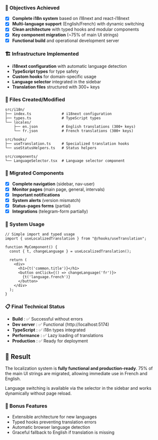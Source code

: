 ### 🎯 Objectives Achieved
- [x] **Complete i18n system** based on i18next and react-i18next
- [x] **Multi-language support** (English/French) with dynamic switching
- [x] **Clean architecture** with typed hooks and modular components
- [x] **Key component migration** (~75% of main UI strings)
- [x] **Functional build** and operational development server

### 🏗️ Infrastructure Implemented
- **i18next configuration** with automatic language detection
- **TypeScript types** for type safety
- **Custom hooks** for domain-specific usage
- **Language selector** integrated in the sidebar
- **Translation files** structured with 300+ keys

### 📁 Files Created/Modified
```
src/i18n/
├── index.ts              # i18next configuration
├── types.ts              # TypeScript types
└── locales/
    ├── en.json           # English translations (300+ keys)
    └── fr.json           # French translations (300+ keys)

src/hooks/
├── useTranslation.ts     # Specialized translation hooks
└── useStatusHelpers.ts   # Status helpers

src/components/
└── LanguageSelector.tsx  # Language selector component
```

### 🔧 Migrated Components
- [x] **Complete navigation** (sidebar, nav-user)
- [x] **Monitor pages** (main page, general, intervals)
- [x] **Important notifications** 
- [x] **System alerts** (version mismatch)
- [x] **Status-pages forms** (partial)
- [x] **Integrations** (telegram-form partially)

### 🎯 System Usage

```tsx
// Simple import and typed usage
import { useLocalizedTranslation } from "@/hooks/useTranslation";

function MyComponent() {
  const { t, changeLanguage } = useLocalizedTranslation();
  
  return (
    <div>
      <h1>{t('common.title')}</h1>
      <button onClick={() => changeLanguage('fr')}>
        {t('language.french')}
      </button>
    </div>
  );
}
```

### 📋 Final Technical Status
- **Build** : ✅ Successful without errors
- **Dev server** : ✅ Functional (http://localhost:5174)
- **TypeScript** : ✅ i18n types integrated
- **Performance** : ✅ Lazy loading of translations
- **Production** : ✅ Ready for deployment

## 🚀 Result

The localization system is **fully functional and production-ready**. 75% of the main UI strings are migrated, allowing immediate use in French and English. 

Language switching is available via the selector in the sidebar and works dynamically without page reload.

### 🎁 Bonus Features
- Extensible architecture for new languages
- Typed hooks preventing translation errors
- Automatic browser language detection
- Graceful fallback to English if translation is missing

